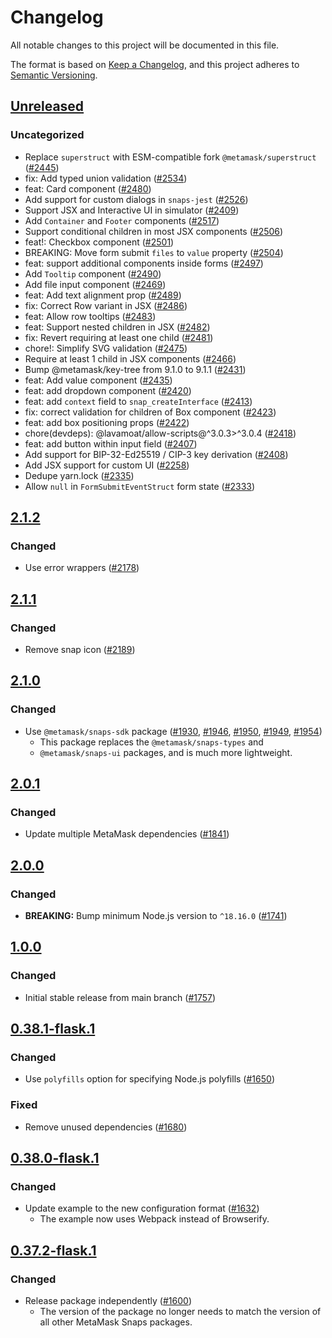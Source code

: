 # Changelog

All notable changes to this project will be documented in this file.

The format is based on [Keep a Changelog](https://keepachangelog.com/en/1.0.0/),
and this project adheres to [Semantic Versioning](https://semver.org/spec/v2.0.0.html).

## [Unreleased]

### Uncategorized

- Replace `superstruct` with ESM-compatible fork `@metamask/superstruct` ([#2445](https://github.com/metamask/snaps/pull/2445))
- fix: Add typed union validation ([#2534](https://github.com/metamask/snaps/pull/2534))
- feat: Card component ([#2480](https://github.com/metamask/snaps/pull/2480))
- Add support for custom dialogs in `snaps-jest` ([#2526](https://github.com/metamask/snaps/pull/2526))
- Support JSX and Interactive UI in simulator ([#2409](https://github.com/metamask/snaps/pull/2409))
- Add `Container` and `Footer` components ([#2517](https://github.com/metamask/snaps/pull/2517))
- Support conditional children in most JSX components ([#2506](https://github.com/metamask/snaps/pull/2506))
- feat!: Checkbox component ([#2501](https://github.com/metamask/snaps/pull/2501))
- BREAKING: Move form submit `files` to `value` property ([#2504](https://github.com/metamask/snaps/pull/2504))
- feat: support additional components inside forms ([#2497](https://github.com/metamask/snaps/pull/2497))
- Add `Tooltip` component ([#2490](https://github.com/metamask/snaps/pull/2490))
- Add file input component ([#2469](https://github.com/metamask/snaps/pull/2469))
- feat: Add text alignment prop ([#2489](https://github.com/metamask/snaps/pull/2489))
- fix: Correct Row variant in JSX ([#2486](https://github.com/metamask/snaps/pull/2486))
- feat: Allow row tooltips ([#2483](https://github.com/metamask/snaps/pull/2483))
- feat: Support nested children in JSX ([#2482](https://github.com/metamask/snaps/pull/2482))
- fix: Revert requiring at least one child ([#2481](https://github.com/metamask/snaps/pull/2481))
- chore!: Simplify SVG validation ([#2475](https://github.com/metamask/snaps/pull/2475))
- Require at least 1 child in JSX components ([#2466](https://github.com/metamask/snaps/pull/2466))
- Bump @metamask/key-tree from 9.1.0 to 9.1.1 ([#2431](https://github.com/metamask/snaps/pull/2431))
- feat: Add value component ([#2435](https://github.com/metamask/snaps/pull/2435))
- feat: add dropdown component ([#2420](https://github.com/metamask/snaps/pull/2420))
- feat: add `context` field to `snap_createInterface` ([#2413](https://github.com/metamask/snaps/pull/2413))
- fix: correct validation for children of Box component ([#2423](https://github.com/metamask/snaps/pull/2423))
- feat: add box positioning props ([#2422](https://github.com/metamask/snaps/pull/2422))
- chore(devdeps): @lavamoat/allow-scripts@^3.0.3>^3.0.4 ([#2418](https://github.com/metamask/snaps/pull/2418))
- feat: add button within input field ([#2407](https://github.com/metamask/snaps/pull/2407))
- Add support for BIP-32-Ed25519 / CIP-3 key derivation ([#2408](https://github.com/metamask/snaps/pull/2408))
- Add JSX support for custom UI ([#2258](https://github.com/metamask/snaps/pull/2258))
- Dedupe yarn.lock ([#2335](https://github.com/metamask/snaps/pull/2335))
- Allow `null` in `FormSubmitEventStruct` form state ([#2333](https://github.com/metamask/snaps/pull/2333))

## [2.1.2]

### Changed

- Use error wrappers ([#2178](https://github.com/MetaMask/snaps/pull/2178))

## [2.1.1]

### Changed

- Remove snap icon ([#2189](https://github.com/MetaMask/snaps/pull/2189))

## [2.1.0]

### Changed

- Use `@metamask/snaps-sdk` package ([#1930](https://github.com/MetaMask/snaps/pull/1930),
  [#1946](https://github.com/MetaMask/snaps/pull/1946), [#1950](https://github.com/MetaMask/snaps/pull/1950),
  [#1949](https://github.com/MetaMask/snaps/pull/1949), [#1954](https://github.com/MetaMask/snaps/pull/1954))
  - This package replaces the `@metamask/snaps-types` and
  - `@metamask/snaps-ui` packages, and is much more lightweight.

## [2.0.1]

### Changed

- Update multiple MetaMask dependencies ([#1841](https://github.com/MetaMask/snaps/pull/1841))

## [2.0.0]

### Changed

- **BREAKING:** Bump minimum Node.js version to `^18.16.0` ([#1741](https://github.com/MetaMask/snaps/pull/1741))

## [1.0.0]

### Changed

- Initial stable release from main branch ([#1757](https://github.com/MetaMask/snaps/pull/1757))

## [0.38.1-flask.1]

### Changed

- Use `polyfills` option for specifying Node.js polyfills ([#1650](https://github.com/MetaMask/snaps/pull/1650))

### Fixed

- Remove unused dependencies ([#1680](https://github.com/MetaMask/snaps/pull/1680))

## [0.38.0-flask.1]

### Changed

- Update example to the new configuration format ([#1632](https://github.com/MetaMask/snaps/pull/1632))
  - The example now uses Webpack instead of Browserify.

## [0.37.2-flask.1]

### Changed

- Release package independently ([#1600](https://github.com/MetaMask/snaps/pull/1600))
  - The version of the package no longer needs to match the version of all other
    MetaMask Snaps packages.

[Unreleased]: https://github.com/metamask/snaps/compare/@metamask/core-signer-example-snap@2.1.2...HEAD
[2.1.2]: https://github.com/metamask/snaps/compare/@metamask/core-signer-example-snap@2.1.1...@metamask/core-signer-example-snap@2.1.2
[2.1.1]: https://github.com/metamask/snaps/compare/@metamask/core-signer-example-snap@2.1.0...@metamask/core-signer-example-snap@2.1.1
[2.1.0]: https://github.com/metamask/snaps/compare/@metamask/core-signer-example-snap@2.0.1...@metamask/core-signer-example-snap@2.1.0
[2.0.1]: https://github.com/metamask/snaps/compare/@metamask/core-signer-example-snap@2.0.0...@metamask/core-signer-example-snap@2.0.1
[2.0.0]: https://github.com/metamask/snaps/compare/@metamask/core-signer-example-snap@1.0.0...@metamask/core-signer-example-snap@2.0.0
[1.0.0]: https://github.com/metamask/snaps/compare/@metamask/core-signer-example-snap@0.38.1-flask.1...@metamask/core-signer-example-snap@1.0.0
[0.38.1-flask.1]: https://github.com/metamask/snaps/compare/@metamask/core-signer-example-snap@0.38.0-flask.1...@metamask/core-signer-example-snap@0.38.1-flask.1
[0.38.0-flask.1]: https://github.com/metamask/snaps/compare/@metamask/core-signer-example-snap@0.37.2-flask.1...@metamask/core-signer-example-snap@0.38.0-flask.1
[0.37.2-flask.1]: https://github.com/metamask/snaps/releases/tag/@metamask/core-signer-example-snap@0.37.2-flask.1

